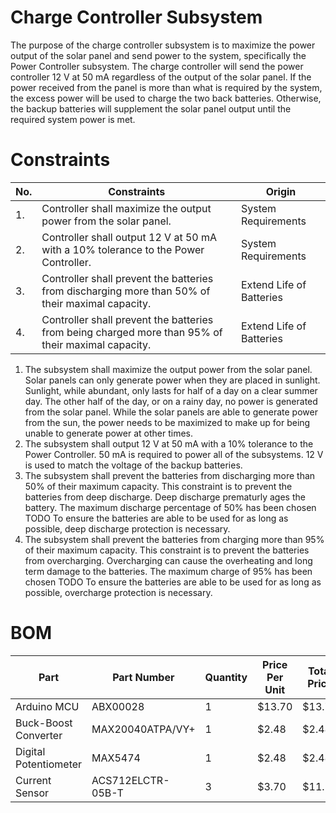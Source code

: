 # Charge Controller Subsystem

The purpose of the charge controller subsystem is to maximize the power output of the solar panel and send power to the system, specifically the Power Controller subsystem. The charge controller will send the power controller 12 V at 50 mA regardless of the output of the solar panel. If the power received from the panel is more than what is required by the system, the excess power will be used to charge the two back batteries. Otherwise, the backup batteries will supplement the solar panel output until the required system power is met. 
# Constraints
| No. | Constraints | Origin |
| --- | ----------- | ------ |
| 1.  | Controller shall maximize the output power from the solar panel. | System Requirements |
| 2.  | Controller shall output 12 V at 50 mA with a 10% tolerance to the Power Controller. | System Requirements |
| 3.  | Controller shall prevent the batteries from discharging more than 50% of their maximal capacity. | Extend Life of Batteries    |
| 4.  | Controller shall prevent the batteries from being charged more than 95% of their maximal capacity.  | Extend Life of Batteries    |

1. The subsystem shall maximize the output power from the solar panel. Solar panels can only generate power when they are placed in sunlight. Sunlight, while abundant, only lasts for half of a day on a clear summer day. The other half of the day, or on a rainy day, no power is generated from the solar panel. While the solar panels are able to generate power from the sun, the power needs to be maximized to make up for being unable to generate power at other times. 
2. The subsystem shall output 12 V at 50 mA with a 10% tolerance to the Power Controller. 50 mA is required to power all of the subsystems. 12 V is used to match the voltage of the backup batteries. 
3. The subsystem shall prevent the batteries from discharging more than 50% of their maximum capacity. This constraint is to prevent the batteries from deep discharge. Deep discharge prematurly ages the battery. The maximum discharge percentage of 50% has been chosen TODO     To ensure the batteries are able to be used for as long as possible, deep discharge protection is necessary.
4. The subsystem shall prevent the batteries from charging more than 95% of their maximum capacity. This constraint is to prevent the batteries from overcharging. Overcharging can cause the overheating and long term damage to the batteries. The maximum charge of 95% has been chosen TODO    To ensure the batteries are able to be used for as long as possible, overcharge protection is necessary. 

# BOM
| Part | Part Number | Quantity | Price Per Unit | Total Price |
| ------------ | ------------- | --------- | -------- | ---------- |
| Arduino MCU | ABX00028 | 1 | $13.70 | $13.70 |
| Buck-Boost Converter | MAX20040ATPA/VY+ | 1 | $2.48 | $2.48 |
| Digital Potentiometer | MAX5474 | 1 | $2.48 | $2.48 |
| Current Sensor | ACS712ELCTR-05B-T | 3 | $3.70 | $11.10 |

